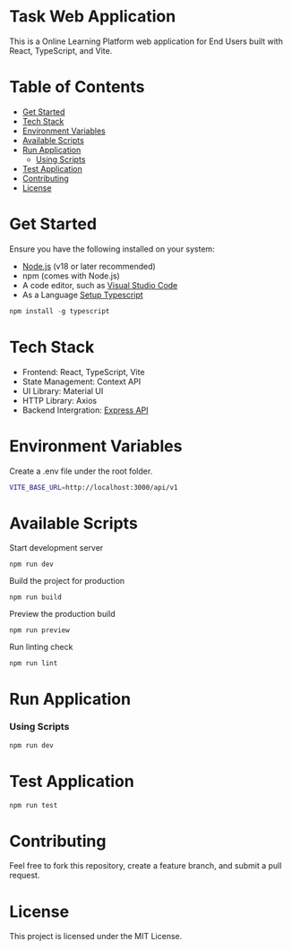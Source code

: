 # Task Web Application

This is a Online Learning Platform web application for End Users built with React, TypeScript, and Vite.

# Table of Contents
 
- [Get Started](#get-started)
- [Tech Stack](#tech-stack)
- [Environment Variables](#environment-variables)
- [Available Scripts](#available-scripts)
- [Run Application](#run-application)
    - [Using Scripts](#using-scripts)
- [Test Application](#test-application)
- [Contributing](#contributing)
- [License](#license)

# Get Started

Ensure you have the following installed on your system:

- [Node.js](https://nodejs.org/) (v18 or later recommended)
- npm (comes with Node.js)
- A code editor, such as [Visual Studio Code](https://code.visualstudio.com/)
- As a Language [Setup Typescript](https://www.typescriptlang.org/)
```js
npm install -g typescript
```

# Tech Stack

- Frontend: React, TypeScript, Vite
- State Management: Context API
- UI Library: Material UI
- HTTP Library: Axios
- Backend Intergration: [Express API](https://github.com/JeralSandeeptha/CDAZZDEV-Technical-Assessment-Nodejs-Backend)

# Environment Variables

Create a .env file under the root folder.
```bash
VITE_BASE_URL=http://localhost:3000/api/v1
```

# Available Scripts

Start development server
```dash
npm run dev
```
Build the project for production
```dash
npm run build
```
Preview the production build
```dash
npm run preview
```
Run linting check
```dash
npm run lint
```

# Run Application

### Using Scripts

```bash
npm run dev
```

# Test Application

```bash
npm run test
```

# Contributing

Feel free to fork this repository, create a feature branch, and submit a pull request.

# License

This project is licensed under the MIT License.
